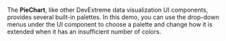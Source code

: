 The **PieChart**, like other DevExtreme data visualization UI components, provides several built-in palettes. In this demo, you can use the drop-down menus under the UI component to choose a palette and change how it is extended when it has an insufficient number of colors.
